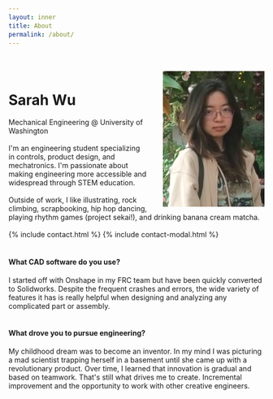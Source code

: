 ```yaml
---
layout: inner
title: About
permalink: /about/
---
```

<br><br>
<img src="/img/sarah.JPG" alt="Sarah" style="float: right; width: 200px; margin-left: 30px;" />

# Sarah Wu
Mechanical Engineering @ University of Washington
<br><br>
I'm an engineering student specializing in controls, product design, and mechatronics. I'm passionate about making engineering more accessible and widespread through STEM education. 
<br><br>
Outside of work, I like illustrating, rock climbing, scrapbooking, hip hop dancing, playing rhythm games (project sekai!), and drinking banana cream matcha.
<br><br>
{% include contact.html %}
{% include contact-modal.html %}
<br><br>

#### What CAD software do you use?

I started off with Onshape in my FRC team but have been quickly converted to Solidworks. Despite the frequent crashes and errors, the wide variety of features it has is really helpful when designing and analyzing any complicated part or assembly.
<br><br>

#### What drove you to pursue engineering?

My childhood dream was to become an inventor. In my mind I was picturing a mad scientist trapping herself in a basement until she came up with a revolutionary product. Over time, I learned that innovation is gradual and based on teamwork. That's still what drives me to create. Incremental improvement and the opportunity to work with other creative engineers. 
<br><br>
